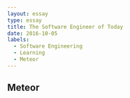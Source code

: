 ```yaml
---
layout: essay
type: essay
title: The Software Engineer of Today
date: 2016-10-05
labels:
  - Software Engineering
  - Learning
  - Meteor
---
```

## Meteor
